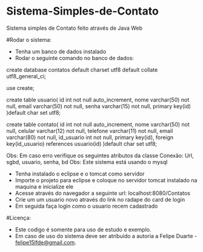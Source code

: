 # Sistema-Simples-de-Contato
Sistema simples de Contato feito através de Java Web 

#Rodar o sistema:
- Tenha um banco de dados instalado
- Rodar o seguinte comando no banco de dados:

create database contatos default charset utf8 default collate utf8_general_ci;

use create;

create table usuario(
	id int not null auto_increment,
    nome varchar(50) not null,
    email varchar(50) not null,
    senha varchar(15) not null,
    primary key(id)
)default char set utf8;

create table contato(
	id int not null auto_increment,
    nome varchar(50) not null,
    celular varchar(12) not null,
    telefone varchar(11) not null,
    email varchar(80) not null,
    id_usuario int not null,
    primary key(id),
    foreign key(id_usuario) references usuario(id)
)default char set utf8;

Obs: Em caso erro verifique os seguintes atributos da classe Conexão: Url, sgbd, usuario, senha, bd
Obs: Este sistema está usando o mysql

- Tenha instalado o eclipse e o tomcat como servidor
- Importe o projeto para eclipse e coloque no servidor tomcat instalado na maquina e inicialize ele
- Acesse através do navegador a seguinte url: localhost:8080/Contatos
- Crie um um usuario novo através do link no radape do card de login
- Em seguida faça login como o usuario recem cadastrado

#Licença:
- Este codigo é somente para uso de estudo e exemplo.
- Em caso de uso do sistema deve ser atribuido a autoria a Felipe Duarte - felipe15lfde@gmail.com.
